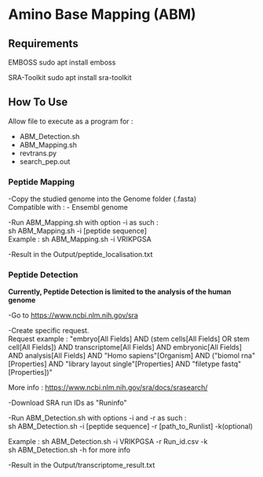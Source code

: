 # Amino Base Mapping (ABM)

## Requirements

EMBOSS
sudo apt install emboss

SRA-Toolkit
sudo apt install sra-toolkit

## How To Use

Allow file to execute as a program for :
- ABM_Detection.sh
- ABM_Mapping.sh
- revtrans.py
- search_pep.out

### Peptide Mapping

-Copy the studied genome into the Genome folder (.fasta)  
Compatible with : - Ensembl genome

-Run ABM_Mapping.sh with option -i as such :  
sh ABM_Mapping.sh -i [peptide sequence]  
Example : sh ABM_Mapping.sh -i VRIKPGSA  

-Result in the Output/peptide_localisation.txt

### Peptide Detection
**Currently, Peptide Detection is limited to the analysis of the human genome**

-Go to https://www.ncbi.nlm.nih.gov/sra

-Create specific request.  
Request example : "embryo[All Fields] AND (stem cells[All Fields] OR stem cell[All Fields]) AND transcriptome[All Fields] AND embryonic[All Fields] AND analysis[All Fields] AND "Homo sapiens"[Organism] AND ("biomol rna"[Properties] AND "library layout single"[Properties] AND "filetype fastq"[Properties])"  

More info : https://www.ncbi.nlm.nih.gov/sra/docs/srasearch/

-Download SRA run IDs as "Runinfo"

-Run ABM_Detection.sh with options -i and -r as such :  
sh ABM_Detection.sh -i [peptide sequence] -r [path_to_Runlist] -k(optional)  

Example : sh ABM_Detection.sh -i VRIKPGSA -r Run_id.csv -k  
sh ABM_Detection.sh -h for more info  

-Result in the Output/transcriptome_result.txt
